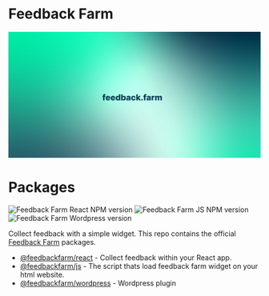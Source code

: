 # Feedback Farm

![Banner](media/banner.jpeg)

# Packages

![Feedback Farm React NPM version](https://img.shields.io/npm/v/@feedbackfarm/react/latest?label=%40feedbackfarm%2Freact&registry_uri=https%3A%2F%2Fregistry.npmjs.com) ![Feedback Farm JS NPM version](https://img.shields.io/npm/v/@feedbackfarm/js/latest?color=red&label=%40feedbackfarm%2Fjs&registry_uri=https%3A%2F%2Fregistry.npmjs.com) ![Feedback Farm Wordpress version](https://img.shields.io/wordpress/plugin/v/feedback-farm?color=pink&label=feedbackfarm%2Fwordpress)

Collect feedback with a simple widget. This repo contains the official [Feedback Farm](https://feedback.farm?ref=packages) packages.

- [@feedbackfarm/react](packages/react) - Collect feedback within your React app.
- [@feedbackfarm/js](packages/js) - The script thats load feedback farm widget on your html website.
- [@feedbackfarm/wordpress](packages/wordpress) - Wordpress plugin
